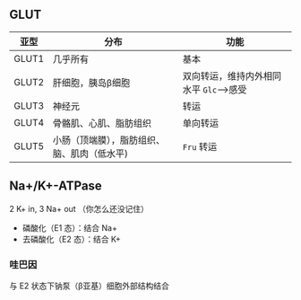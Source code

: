 ## GLUT

| 亚型    | 分布                     | 功能                       |
| ----- | ---------------------- | ------------------------ |
| GLUT1 | 几乎所有                   | 基本                       |
| GLUT2 | 肝细胞，胰岛β细胞              | 双向转运，维持内外相同水平 `Glc`-->感受 |
| GLUT3 | 神经元                    | 转运                       |
| GLUT4 | 骨骼肌、心肌、脂肪组织            | 单向转运                     |
| GLUT5 | 小肠（顶端膜），脂肪组织、脑、肌肉（低水平) | `Fru` 转运                  |

## Na+/K+-ATPase

2 K+ in, 3 Na+ out （你怎么还没记住）

- 磷酸化（E1 态）：结合 Na+
- 去磷酸化（E2 态）：结合 K+
### 哇巴因

与 E2 状态下钠泵（β亚基）细胞外部结构结合
